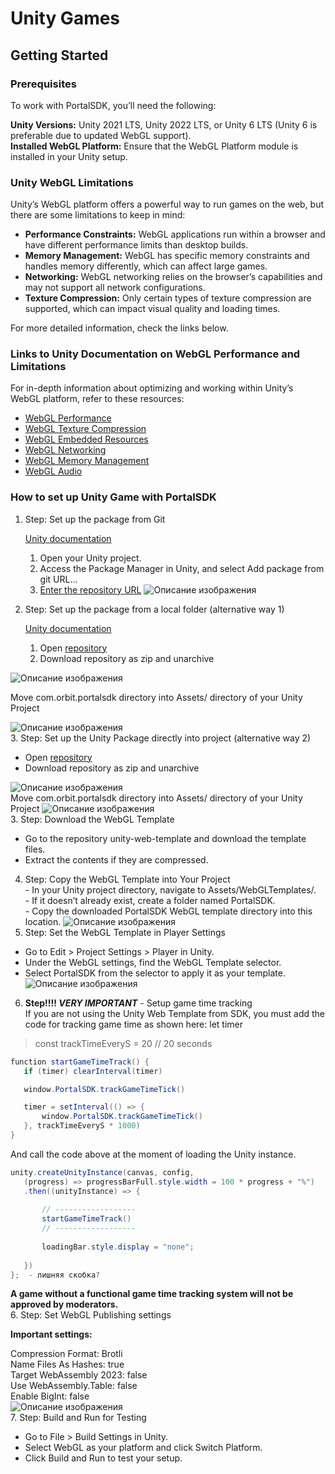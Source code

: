 # Unity Games

## Getting Started

### Prerequisites  
  To work with PortalSDK, you’ll need the following:

**Unity Versions:** Unity 2021 LTS, Unity 2022 LTS, or Unity 6 LTS (Unity 6 is preferable due to updated WebGL support).  
  **Installed WebGL Platform:** Ensure that the WebGL Platform module is installed in your Unity setup.

### Unity WebGL Limitations
Unity’s WebGL platform offers a powerful way to run games on the web, but there are some limitations to keep in mind:

- **Performance Constraints:** WebGL applications run within a browser and have different performance limits than desktop builds.
- **Memory Management:** WebGL has specific memory constraints and handles memory differently, which can affect large games.
- **Networking:** WebGL networking relies on the browser’s capabilities and may not support all network configurations.
- **Texture Compression:** Only certain types of texture compression are supported, which can impact visual quality and loading times.

For more detailed information, check the links below.
### Links to Unity Documentation on WebGL Performance and Limitations
For in-depth information about optimizing and working within Unity’s WebGL platform, refer to these resources:

- [WebGL Performance](https://docs.unity3d.com/Manual/webgl-performance.html)
- [WebGL Texture Compression](https://docs.unity3d.com/Manual/webgl-texture-compression.html)
- [WebGL Embedded Resources](https://docs.unity3d.com/Manual/webgl-embeddedresources.html)
- [WebGL Networking](https://docs.unity3d.com/Manual/webgl-networking.html)
- [WebGL Memory Management](https://docs.unity3d.com/Manual/webgl-memory.html)
- [WebGL Audio](https://docs.unity3d.com/Manual/webgl-audio.html)


### How to set up Unity Game with PortalSDK
1. Step: Set up the package from Git

      [Unity documentation](https://docs.unity3d.com/Manual/upm-ui-giturl.html)


    1. Open your Unity project.
    2. Access the Package Manager in Unity, and select Add package from git URL...
    3. [Enter the repository URL](https://github.com/orbit-software/com.orbit.portalsdk.git)
![Описание изображения](images/unity-games/1.png)

2. Step: Set up the package from a local folder (alternative way 1)

      [Unity documentation](https://docs.unity3d.com/Manual/upm-ui-local.html)
    
    1. Open [repository](https://github.com/orbit-software/com.orbit.portalsdk)
    2. Download repository as zip and unarchive

![Описание изображения](images/unity-games/2.png)  

Move com.orbit.portalsdk directory into Assets/ directory of your Unity Project

![Описание изображения](images/unity-games/3.png)  
3. Step: Set up the Unity Package directly into project (alternative way 2)  
  - Open [repository](https://github.com/orbit-software/com.orbit.portalsdk)  
  - Download repository as zip and unarchive

![Описание изображения](images/unity-games/4.png)  
  Move com.orbit.portalsdk directory into Assets/ directory of your Unity Project
![Описание изображения](images/unity-games/5.png)  
3. Step: Download the WebGL Template  
  - Go to the repository unity-web-template and download the template files.  
  - Extract the contents if they are compressed.  
  4. Step: Copy the WebGL Template into Your Project    
    - In your Unity project directory, navigate to Assets/WebGLTemplates/.  
    - If it doesn’t already exist, create a folder named PortalSDK.  
    - Copy the downloaded PortalSDK WebGL template directory into this location.
![Описание изображения](images/unity-games/6.png)  
  5. Step: Set the WebGL Template in Player Settings  
  - Go to Edit > Project Settings > Player in Unity.  
  - Under the WebGL settings, find the WebGL Template selector.  
  - Select PortalSDK from the selector to apply it as your template.
![Описание изображения](images/unity-games/7.png)  
  6. **Step!!!! _VERY IMPORTANT_** - Setup game time tracking  
  If you are not using the Unity Web Template from SDK, you must add the code for tracking game time as shown here:
let timer
>const trackTimeEveryS = 20 // 20 seconds
```C#
function startGameTimeTrack() {
   if (timer) clearInterval(timer)

   window.PortalSDK.trackGameTimeTick()

   timer = setInterval(() => {
       window.PortalSDK.trackGameTimeTick()
   }, trackTimeEveryS * 1000)
}
```  
  
And call the code above at the moment of loading the Unity instance.
```C#
unity.createUnityInstance(canvas, config,
   (progress) => progressBarFull.style.width = 100 * progress + "%")
   .then((unityInstance) => {
      
       // ------------------
       startGameTimeTrack()
       // ------------------
      
       loadingBar.style.display = "none";
      
   })
};  - лишняя скобка?
```

__A game without a functional game time tracking system will not be approved by moderators.__  
 6. Step: Set WebGL Publishing settings

**Important settings:**

  Compression Format: Brotli  
  Name Files As Hashes: true  
  Target WebAssembly 2023: false  
  Use WebAssembly.Table: false  
  Enable BigInt: false  
![Описание изображения](images/unity-games/8.png)  
  7. Step: Build and Run for Testing  
  - Go to File > Build Settings in Unity.  
  - Select WebGL as your platform and click Switch Platform.  
  - Click Build and Run to test your setup.  
